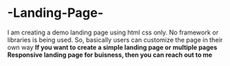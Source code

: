 # -Landing-Page-
I am creating a demo landing page using html css only. No framework or libraries is being used. So, basically users can customize the page in their own way   **If you want to create a simple landing page or multiple pages Responsive landing page for buisness, then you can reach out to me** 
